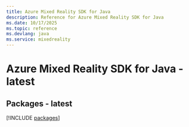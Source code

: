 ```yaml
---
title: Azure Mixed Reality SDK for Java
description: Reference for Azure Mixed Reality SDK for Java
ms.date: 10/17/2025
ms.topic: reference
ms.devlang: java
ms.service: mixedreality
---
```

# Azure Mixed Reality SDK for Java - latest
## Packages - latest
[!INCLUDE [packages](mixed-reality-index.md)]